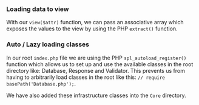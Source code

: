 ### Loading data to view
With our `view($attr)` function, we can pass an associative array which exposes the values to the view by using the PHP `extract()` function.

### Auto / Lazy loading classes
In our root `index.php` file we are using the PHP `spl_autoload_register()` function which allows us to set up and use the available classes in the root directory like: Database, Response and Validator. This prevents us from having to arbitrarily load classes in the root like this: `// require basePath('Database.php');`.

We have also added these infrastructure classes into the `Core` directory.
